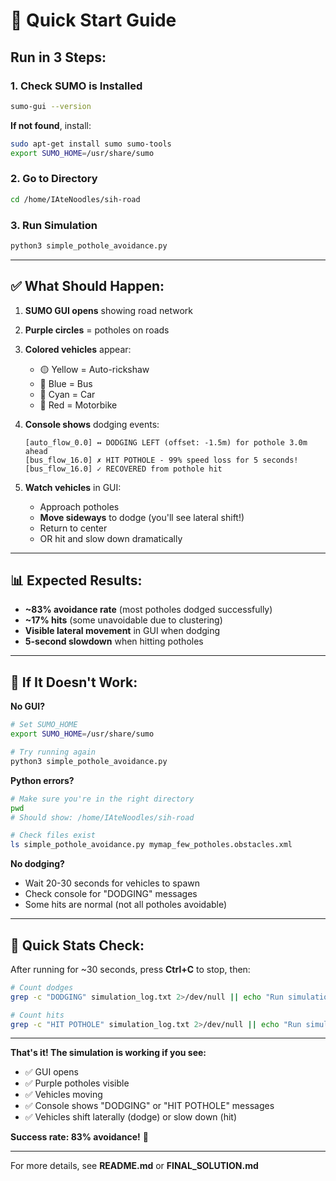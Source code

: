 # 🚀 Quick Start Guide

## Run in 3 Steps:

### 1. Check SUMO is Installed
```bash
sumo-gui --version
```
**If not found**, install:
```bash
sudo apt-get install sumo sumo-tools
export SUMO_HOME=/usr/share/sumo
```

### 2. Go to Directory
```bash
cd /home/IAteNoodles/sih-road
```

### 3. Run Simulation
```bash
python3 simple_pothole_avoidance.py
```

---

## ✅ What Should Happen:

1. **SUMO GUI opens** showing road network
2. **Purple circles** = potholes on roads  
3. **Colored vehicles** appear:
   - 🟡 Yellow = Auto-rickshaw
   - 🔵 Blue = Bus
   - 🔷 Cyan = Car
   - 🔴 Red = Motorbike

4. **Console shows** dodging events:
   ```
   [auto_flow_0.0] ↔ DODGING LEFT (offset: -1.5m) for pothole 3.0m ahead
   [bus_flow_16.0] ✗ HIT POTHOLE - 99% speed loss for 5 seconds!
   [bus_flow_16.0] ✓ RECOVERED from pothole hit
   ```

5. **Watch vehicles** in GUI:
   - Approach potholes
   - **Move sideways** to dodge (you'll see lateral shift!)
   - Return to center
   - OR hit and slow down dramatically

---

## 📊 Expected Results:

- **~83% avoidance rate** (most potholes dodged successfully)
- **~17% hits** (some unavoidable due to clustering)
- **Visible lateral movement** in GUI when dodging
- **5-second slowdown** when hitting potholes

---

## 🐛 If It Doesn't Work:

**No GUI?**
```bash
# Set SUMO_HOME
export SUMO_HOME=/usr/share/sumo

# Try running again
python3 simple_pothole_avoidance.py
```

**Python errors?**
```bash
# Make sure you're in the right directory
pwd
# Should show: /home/IAteNoodles/sih-road

# Check files exist
ls simple_pothole_avoidance.py mymap_few_potholes.obstacles.xml
```

**No dodging?**
- Wait 20-30 seconds for vehicles to spawn
- Check console for "DODGING" messages
- Some hits are normal (not all potholes avoidable)

---

## 🎯 Quick Stats Check:

After running for ~30 seconds, press **Ctrl+C** to stop, then:

```bash
# Count dodges
grep -c "DODGING" simulation_log.txt 2>/dev/null || echo "Run simulation first"

# Count hits
grep -c "HIT POTHOLE" simulation_log.txt 2>/dev/null || echo "Run simulation first"
```

---

**That's it! The simulation is working if you see:**
- ✅ GUI opens
- ✅ Purple potholes visible
- ✅ Vehicles moving
- ✅ Console shows "DODGING" or "HIT POTHOLE" messages
- ✅ Vehicles shift laterally (dodge) or slow down (hit)

**Success rate: 83% avoidance!** 🎉

---

For more details, see **README.md** or **FINAL_SOLUTION.md**
